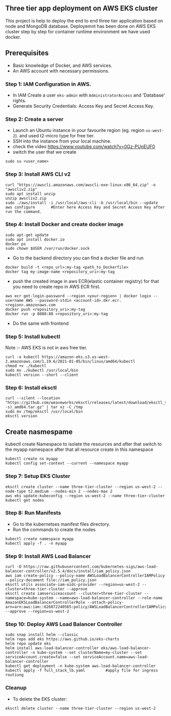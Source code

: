 ## Three tier app deployment on AWS EKS cluster
This project is help to deploy the end to end three tier application based on node and MongoDB database. Deployemnt has been done on AWS EKS cluster step by step for container runtime environment we have used docker. 


## Prerequisites
- Basic knowledge of Docker, and AWS services.
- An AWS account with necessary permissions.

  
### Step 1: IAM Configuration in AWS.
- In IAM Create a user `eks-admin` with `AdministratorAccess` and 'Database' rights.
- Generate Security Credentials: Access Key and Secret Access Key.

### Step 2: Create a server
- Launch an Ubuntu instance in your favourite region (eg. region `us-west-2`). and used t2-micro type for free tier.
- SSH into the instance from your local machine.
- check the video https://www.youtube.com/watch?v=0Gz-PUnEUF0
- switch the user that we create
```shell
sudo su <user_name>
```

### Step 3: Install AWS CLI v2
``` shell
curl "https://awscli.amazonaws.com/awscli-exe-linux-x86_64.zip" -o "awscliv2.zip"
sudo apt install unzip
unzip awscliv2.zip
sudo ./aws/install -i /usr/local/aws-cli -b /usr/local/bin --update
aws configure       #Enter here Access Key and Secret Access Key after run the command.
```

### Step 4: Install Docker and create docker image
``` shell
sudo apt-get update
sudo apt install docker.io
docker ps
sudo chown $USER /var/run/docker.sock
```
- Go to the backend directory you can find a docker file and run
``` shell
docker build -t <repo_url>:my-tag <path_to_Dockerfile>
docker tag my-image-name <repository_uri>:my-tag
```
- push the created image in aws ECR(elastic container registry) for that you need to create repo in AWS ECR first.
``` shell
aws ecr get-login-password --region <your-region> | docker login --username AWS --password-stdin <account-id>.dkr.ecr.<region>.amazonaws.com
docker push <repository_uri>:my-tag
docker run -p 8080:80 <repository_uri>:my-tag
```
- Do the same with frontend

### Step 5: Install kubectl
Note :- AWS EKS is not in aws free tier.
``` shell
curl -o kubectl https://amazon-eks.s3.us-west-2.amazonaws.com/1.19.6/2021-01-05/bin/linux/amd64/kubectl
chmod +x ./kubectl
sudo mv ./kubectl /usr/local/bin
kubectl version --short --client
```

### Step 6: Install eksctl
``` shell
curl --silent --location "https://github.com/weaveworks/eksctl/releases/latest/download/eksctl_$(uname -s)_amd64.tar.gz" | tar xz -C /tmp
sudo mv /tmp/eksctl /usr/local/bin
eksctl version
```

## Create nasmespame
kubectl create Namespace to isolate the resources and after that switch to the myapp namespace after that all resource create in this namespace
```shell
kubectl create ns myapp                                         
kubectl config set-context --current --namespace myapp
```

### Step 7: Setup EKS Cluster
``` shell
eksctl create cluster --name three-tier-cluster --region us-west-2 --node-type t2.medium --nodes-min 2 --nodes-max 2
aws eks update-kubeconfig --region us-west-2 --name three-tier-cluster
kubectl get nodes
```

### Step 8: Run Manifests
- Go to the kubernetses manifest files directory.
- Run the commands to create the nodes
``` shell
kubectl create namespace myapp
kubectl apply -f . -n myapp
```

### Step 9: Install AWS Load Balancer
``` shell
curl -O https://raw.githubusercontent.com/kubernetes-sigs/aws-load-balancer-controller/v2.5.4/docs/install/iam_policy.json
aws iam create-policy --policy-name AWSLoadBalancerControllerIAMPolicy --policy-document file://iam_policy.json
eksctl utils associate-iam-oidc-provider --region=us-west-2 --cluster=three-tier-cluster --approve
eksctl create iamserviceaccount --cluster=three-tier-cluster --namespace=kube-system --name=aws-load-balancer-controller --role-name AmazonEKSLoadBalancerControllerRole --attach-policy-arn=arn:aws:iam::626072240565:policy/AWSLoadBalancerControllerIAMPolicy --approve --region=us-west-2
```

### Step 10: Deploy AWS Load Balancer Controller
``` shell
sudo snap install helm --classic
helm repo add eks https://aws.github.io/eks-charts
helm repo update eks
helm install aws-load-balancer-controller eks/aws-load-balancer-controller -n kube-system --set clusterName=my-cluster --set serviceAccount.create=false --set serviceAccount.name=aws-load-balancer-controller
kubectl get deployment -n kube-system aws-load-balancer-controller
kubectl apply -f full_stack_lb.yaml         #apply file for ingress routiung
```

### Cleanup
- To delete the EKS cluster:
``` shell
eksctl delete cluster --name three-tier-cluster --region us-west-2
```

